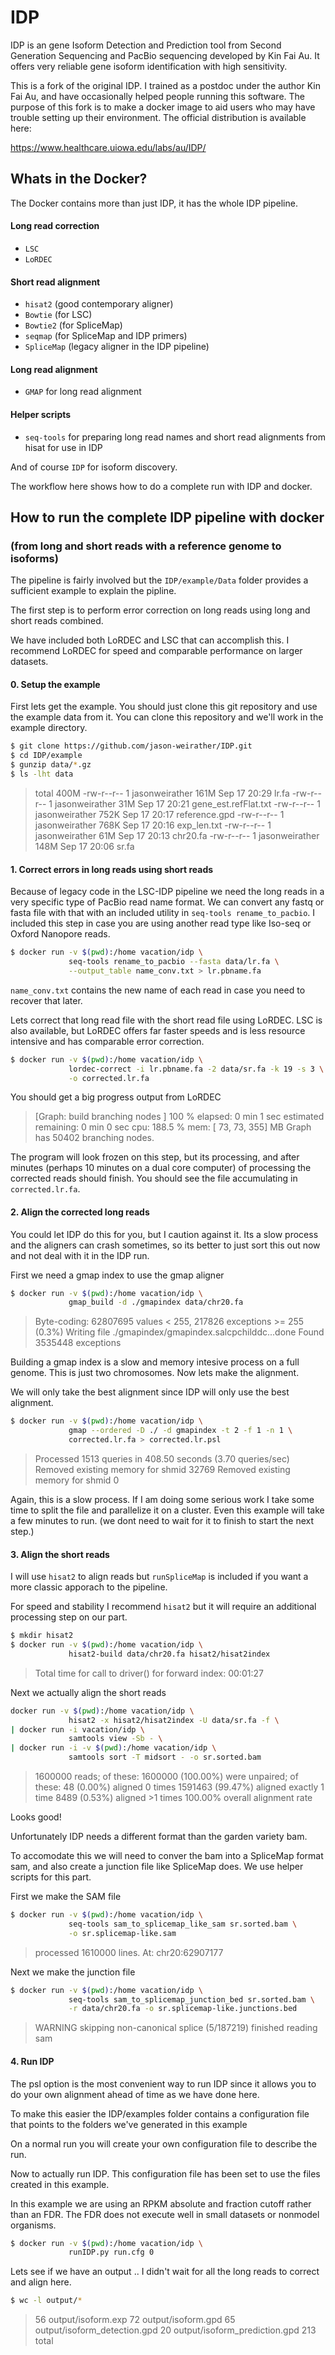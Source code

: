 IDP
===

IDP is an gene Isoform Detection and Prediction tool from Second Generation Sequencing and PacBio sequencing developed by Kin Fai Au. It offers very reliable gene isoform identification with high sensitivity.

This is a fork of the original IDP. I trained as a postdoc under the author Kin Fai Au, and have occasionally helped people running this software. The purpose of this fork is to make a docker image to aid users who may have trouble setting up their environment. The official distribution is available here:

https://www.healthcare.uiowa.edu/labs/au/IDP/


## Whats in the Docker?

The Docker contains more than just IDP, it has the whole IDP pipeline.

#### Long read correction
* `LSC`
* `LoRDEC`

#### Short read alignment
* `hisat2` (good contemporary aligner)
* `Bowtie` (for LSC)
* `Bowtie2` (for SpliceMap)
* `seqmap` (for SpliceMap and IDP primers)
* `SpliceMap` (legacy aligner in the IDP pipeline)

#### Long read alignment
* `GMAP` for long read alignment

#### Helper scripts
* `seq-tools` for preparing long read names and short read alignments from hisat for use in IDP

And of course `IDP` for isoform discovery.  

The workflow here shows how to do a complete run with IDP and docker.

## How to run the complete IDP pipeline with docker
### (from long and short reads with a reference genome to isoforms)
The pipeline is fairly involved but the `IDP/example/Data` folder provides a sufficient example to explain the pipline.

The first step is to perform error correction on long reads using long and short reads combined.

We have included both LoRDEC and LSC that can accomplish this.  I recommend LoRDEC for speed and comparable performance on larger datasets.

#### 0. Setup the example

First lets get the example.  You should just clone this git repository and use the example data from it. You can clone this repository and we'll work in the example directory.

```bash
$ git clone https://github.com/jason-weirather/IDP.git
$ cd IDP/example
$ gunzip data/*.gz
$ ls -lht data
```
>total 400M
>-rw-r--r-- 1 jasonweirather 161M Sep 17 20:29 lr.fa
>-rw-r--r-- 1 jasonweirather  31M Sep 17 20:21 gene_est.refFlat.txt
>-rw-r--r-- 1 jasonweirather 752K Sep 17 20:17 reference.gpd
>-rw-r--r-- 1 jasonweirather 768K Sep 17 20:16 exp_len.txt
>-rw-r--r-- 1 jasonweirather  61M Sep 17 20:13 chr20.fa
>-rw-r--r-- 1 jasonweirather 148M Sep 17 20:06 sr.fa

#### 1. Correct errors in long reads using short reads

Because of legacy code in the LSC-IDP pipeline we need the long reads in a very specific type of PacBio read name format.  We can convert any fastq or fasta file with that with an included utility in `seq-tools rename_to_pacbio`.  I included this step in case you are using another read type like Iso-seq or Oxford Nanopore reads.

```bash
$ docker run -v $(pwd):/home vacation/idp \
             seq-tools rename_to_pacbio --fasta data/lr.fa \
             --output_table name_conv.txt > lr.pbname.fa
```
`name_conv.txt` contains the new name of each read in case you need to recover that later.

Lets correct that long read file with the short read file using LoRDEC. LSC is also available, but LoRDEC offers far faster speeds and is less resource intensive and has comparable error correction.

```bash
$ docker run -v $(pwd):/home vacation/idp \
             lordec-correct -i lr.pbname.fa -2 data/sr.fa -k 19 -s 3 \
             -o corrected.lr.fa
```

You should get a big progress output from LoRDEC
>[Graph: build branching nodes           ]  100  %   elapsed:   0 min 1  sec    estimated remaining:   0 min 0  sec   cpu:  188.5 %   mem: [ 73,  73, 355] MB 
>Graph has 50402 branching nodes.

The program will look frozen on this step, but its processing, and after minutes (perhaps 10 minutes on a dual core computer) of processing the corrected reads should finish.  You should see the file accumulating in `corrected.lr.fa`.

#### 2. Align the corrected long reads

You could let IDP do this for you, but I caution against it. Its a slow process and the aligners can crash sometimes, so its better to just sort this out now and not deal with it in the IDP run.

First we need a gmap index to use the gmap aligner

```bash
$ docker run -v $(pwd):/home vacation/idp \
             gmap_build -d ./gmapindex data/chr20.fa
```

>Byte-coding: 62807695 values < 255, 217826 exceptions >= 255 (0.3%)
>Writing file ./gmapindex/gmapindex.salcpchilddc...done
>Found 3535448 exceptions

Building a gmap index is a slow and memory intesive process on a full genome.  This is just two chromosomes.
Now lets make the alignment.

We will only take the best alignment since IDP will only use the best alignment.

```bash
$ docker run -v $(pwd):/home vacation/idp \
             gmap --ordered -D ./ -d gmapindex -t 2 -f 1 -n 1 \
             corrected.lr.fa > corrected.lr.psl
```

>Processed 1513 queries in 408.50 seconds (3.70 queries/sec)
>Removed existing memory for shmid 32769
>Removed existing memory for shmid 0

Again, this is a slow process. If I am doing some serious work I take some time to split the file and parallelize it on a cluster. Even this example will take a few minutes to run. (we dont need to wait for it to finish to start the next step.)

#### 3. Align the short reads

I will use `hisat2` to align reads but `runSpliceMap` is included if you want a more classic apporach to the pipeline.

For speed and stability I recommend `hisat2` but it will require an additional processing step on our part.

```bash
$ mkdir hisat2
$ docker run -v $(pwd):/home vacation/idp \
             hisat2-build data/chr20.fa hisat2/hisat2index
```
>Total time for call to driver() for forward index: 00:01:27

Next we actually align the short reads

```bash
docker run -v $(pwd):/home vacation/idp \
             hisat2 -x hisat2/hisat2index -U data/sr.fa -f \
| docker run -i vacation/idp \
             samtools view -Sb - \
| docker run -i -v $(pwd):/home vacation/idp \
             samtools sort -T midsort - -o sr.sorted.bam
```

>1600000 reads; of these:
>  1600000 (100.00%) were unpaired; of these:
>    48 (0.00%) aligned 0 times
>    1591463 (99.47%) aligned exactly 1 time
>    8489 (0.53%) aligned >1 times
>100.00% overall alignment rate

Looks good!

Unfortunately IDP needs a different format than the garden variety bam.

To accomodate this we will need to conver the bam into a SpliceMap format sam,
and also create a junction file like SpliceMap does. We use helper scripts for
this part.

First we make the SAM file

```bash
$ docker run -v $(pwd):/home vacation/idp \
             seq-tools sam_to_splicemap_like_sam sr.sorted.bam \
             -o sr.splicemap-like.sam
```

>processed 1610000 lines. At: chr20:62907177

Next we make the junction file

```bash
$ docker run -v $(pwd):/home vacation/idp \
             seq-tools sam_to_splicemap_junction_bed sr.sorted.bam \
             -r data/chr20.fa -o sr.splicemap-like.junctions.bed
```

>WARNING skipping non-canonical splice (5/187219)
>finished reading sam

#### 4. Run IDP

The psl option is the most convenient way to run IDP since it allows you to do
your own alignment ahead of time as we have done here. 

To make this easier the IDP/examples folder contains a configuration file
that points to the folders we've generated in this example

On a normal run you will create your own configuration file to describe the run.

Now to actually run IDP.  This configuration file has been set to use the files created in this example.

In this example we are using an RPKM absolute and fraction cutoff rather than an FDR.  The FDR does not execute well in small datasets or nonmodel organisms.

```bash
$ docker run -v $(pwd):/home vacation/idp \
             runIDP.py run.cfg 0
```

Lets see if we have an output .. I didn't wait for all the long reads to correct and align here.

```bash
$ wc -l output/*
```

>   56 output/isoform.exp
>   72 output/isoform.gpd
>   65 output/isoform_detection.gpd
>   20 output/isoform_prediction.gpd
>  213 total
